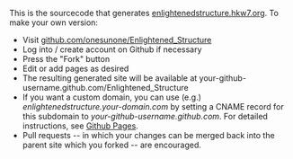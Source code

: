 This is the sourcecode that generates [enlightenedstructure.hkw7.org][].  To make your own version:

* Visit [github.com/onesunone/Enlightened_Structure][]
* Log into / create account on Github if necessary
* Press the "Fork" button
* Edit or add pages as desired
* The resulting generated site will be available at your-github-username.github.com/Enlightened_Structure
* If you want a custom domain, you can use (e.g.) _enlightenedstructure.your-domain.com_ by setting a CNAME record for this subdomain to _your-github-username.github.com_.  For detailed instructions, see [Github Pages].
* Pull requests -- in which your changes can be merged back into the parent site which you forked -- are encouraged.



[enlightenedstructure.hkw7.org]: http://enlightenedstructure.hkw7.org/
[github.com/onesunone/Enlightened_Structure]: https://github.com/onesunone/Enlightened_Structure
[Github Pages]: http://pages.github.com/
